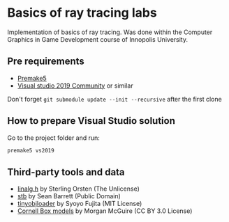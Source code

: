 # Basics of ray tracing labs

Implementation of basics of ray tracing. Was done within the Computer Graphics in Game Development course of Innopolis University.

## Pre requirements

- [Premake5](https://premake.github.io/download.html#v5)
- [Visual studio 2019 Community](https://visualstudio.microsoft.com/ru/vs/community/) or similar

Don't forget `git submodule update --init --recursive` after the first clone

## How to prepare Visual Studio solution

Go to the project folder and run:

```sh
premake5 vs2019
```

## Third-party tools and data

- [linalg.h](https://github.com/sgorsten/linalg) by Sterling Orsten (The Unlicense)
- [stb](https://github.com/nothings/stb) by Sean Barrett (Public Domain)
- [tinyobjloader](https://github.com/syoyo/tinyobjloader) by Syoyo Fujita (MIT License)
- [Cornell Box models](https://casual-effects.com/g3d/data10/index.html#) by Morgan McGuire (CC BY 3.0 License)
